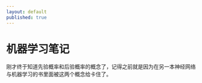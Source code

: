 ```yaml
---
layout: default
published: true
---
```


# 机器学习笔记  

刚才终于知道先验概率和后验概率的概念了，记得之前就是因为在另一本神经网络与机器学习的书里面被这两个概念给卡住了。  

